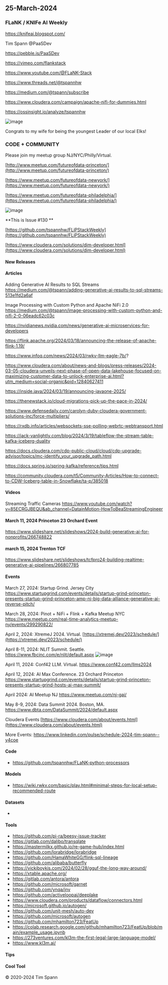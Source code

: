 ## 25-March-2024


### FLaNK / KNIFe AI Weekly

https://knifeai.blogspot.com/

Tim Spann @PaaSDev

https://pebble.is/PaaSDev

https://vimeo.com/flankstack

https://www.youtube.com/@FLaNK-Stack

https://www.threads.net/@tspannhw

https://medium.com/@tspann/subscribe

https://www.cloudera.com/campaign/apache-nifi-for-dummies.html

https://ossinsight.io/analyze/tspannhw



![image](https://github.com/tspannhw/FLiPStackWeekly/assets/18673814/d7645fcc-56b0-4681-8231-6e2c0098a3ad)


Congrats to my wife for being the youngest Leader of our local Elks!


### CODE + COMMUNITY

Please join my meetup group NJ/NYC/Philly/Virtual. 

[http://www.meetup.com/futureofdata-princeton/](http://www.meetup.com/futureofdata-princeton/)

[https://www.meetup.com/futureofdata-newyork/](https://www.meetup.com/futureofdata-newyork/)

[https://www.meetup.com/futureofdata-philadelphia/](https://www.meetup.com/futureofdata-philadelphia/)

![image](https://github.com/tspannhw/FLiPStackWeekly/assets/18673814/5a9ed187-64a4-48db-b3aa-acbc8828e893)


**This is Issue #130 **

[https://github.com/tspannhw/FLiPStackWeekly](https://github.com/tspannhw/FLiPStackWeekly)

[https://www.cloudera.com/solutions/dim-developer.html](https://www.cloudera.com/solutions/dim-developer.html)


#### New Releases



#### Articles

Adding Generative AI Results to SQL Streams
https://medium.com/@tspann/adding-generative-ai-results-to-sql-streams-513e1fd2a6af

Image Processing with Custom Python and Apache NiFi 2.0
https://medium.com/@tspann/image-processing-with-custom-python-and-nifi-2-0-06eadc62c03c

https://nvidianews.nvidia.com/news/generative-ai-microservices-for-developers

https://flink.apache.org/2024/03/18/announcing-the-release-of-apache-flink-1.19/

https://www.infoq.com/news/2024/03/rwkv-llm-eagle-7b/?

https://www.cloudera.com/about/news-and-blogs/press-releases/2024-03-05-cloudera-unveils-next-phase-of-open-data-lakehouse-focused-on-maximizing-customer-data-to-unlock-enterprise-ai.html?utm_medium=social-organic&pid=12840627411

https://inside.java/2024/03/19/announcing-javaone-2025/

https://thenewstack.io/cloud-migrations-pick-up-the-pace-in-2024/

https://www.defensedaily.com/carolyn-duby-cloudera-government-solutions-inc/force-multipliers/

https://rxdb.info/articles/websockets-sse-polling-webrtc-webtransport.html

https://jack-vanlightly.com/blog/2024/3/19/tableflow-the-stream-table-kafka-iceberg-duality

https://docs.cloudera.com/cdp-public-cloud/cloud/cdp-upgrade-advisor/topics/mc-identify_your_upgrade_path.html

https://docs.spring.io/spring-kafka/reference/tips.html

https://community.cloudera.com/t5/Community-Articles/How-to-connect-to-CDW-Iceberg-table-in-Snowflake/ta-p/385018



#### Videos

Streaming Traffic Cameras
https://www.youtube.com/watch?v=85ECRGJBEQU&ab_channel=DatainMotion-HowToBeaStreamingEngineer





#### March 11, 2024 Princeton 23 Orchard Event

https://www.slideshare.net/slideshows/2024-build-generative-ai-for-nonprofits/266748822

#### march 15, 2024 Trenton TCF

https://www.slideshare.net/slideshows/tcfpro24-building-realtime-generative-ai-pipelines/266807785


#### Events


March 27, 2024:   Startup Grind.   Jersey City
https://www.startupgrind.com/events/details/startup-grind-princeton-presents-startup-grind-princeton-amp-nj-big-data-alliance-generative-ai-reverse-pitch/

March 28, 2024:   Pinot + NiFi + Flink + Kafka Meetup NYC
https://www.meetup.com/real-time-analytics-meetup-ny/events/299290822/

April 2, 2024: XtremeJ 2024. Virtual.
[https://xtremej.dev/2023/schedule/](https://xtremej.dev/2023/schedule/)

April 8-11, 2024: NLIT Summit. Seattle.
https://www.fbcinc.com/e/nlit/default.aspx
![image](https://github.com/tspannhw/FLiPStackWeekly/assets/18673814/d8169453-1e74-4fb8-8737-77fc09806640)

April 11, 2024:   Conf42 LLM. Virtual.
https://www.conf42.com/llms2024

April 12, 2024:  AI Max Conference.   23 Orchard Princeton
https://www.startupgrind.com/events/details/startup-grind-princeton-presents-startup-grind-hosts-ai-max-summit/

April 2024: AI Meetup NJ
https://www.meetup.com/nj-gai/

May 8-9, 2024: Data Summit 2024. Boston, MA.
https://www.dbta.com/DataSummit/2024/default.aspx

Cloudera Events
[https://www.cloudera.com/about/events.html](https://www.cloudera.com/about/events.html)

More Events:
https://www.linkedin.com/pulse/schedule-2024-tim-spann--y4coe


#### Code

* https://github.com/tspannhw/FLaNK-python-processors


  
#### Models

* https://wiki.rwkv.com/basic/play.html#minimal-steps-for-local-setup-recommended-route


#### Datasets

* 

  
#### Tools
* https://github.com/pi-ra/beesy-issue-tracker
* https://gitlab.com/dalibo/transqlate
* https://mastermilkx.github.io/re-game-hub/index.html
* https://github.com/lorabridge/lorabridge
* https://github.com/HamaWhiteGG/flink-sql-lineage
* https://github.com/alibaba/butterfly
* https://vickiboykis.com/2024/02/28/gguf-the-long-way-around/
* https://xtable.apache.org/
* https://gitlab.com/antora/antora
* https://github.com/microsoft/garnet
* https://github.com/ynqa/jnv
* https://github.com/activeloopai/deeplake
* https://www.cloudera.com/products/dataflow/connectors.html
* https://microsoft.github.io/autogen/
* https://github.com/unit-mesh/auto-dev
* https://github.com/microsoft/autogen
* https://github.com/mhamilton723/FeatUp
* https://colab.research.google.com/github/mhamilton723/FeatUp/blob/main/example_usage.ipynb
* https://273ventures.com/kl3m-the-first-legal-large-language-model/
* https://www.kl3m.ai/


#### Tips


#### Cool Tool


&copy; 2020-2024 Tim Spann
